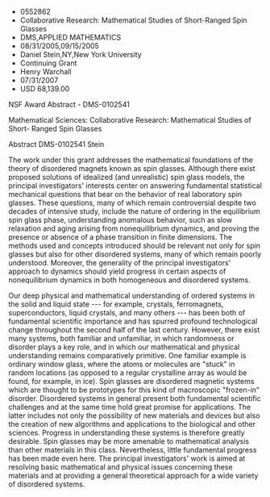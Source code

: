 
* 0552862
* Collaborative Research: Mathematical Studies of Short-Ranged Spin Glasses
* DMS,APPLIED MATHEMATICS
* 08/31/2005,09/15/2005
* Daniel Stein,NY,New York University
* Continuing Grant
* Henry Warchall
* 07/31/2007
* USD 68,139.00

NSF Award Abstract - DMS-0102541

Mathematical Sciences: Collaborative Research: Mathematical Studies of Short-
Ranged Spin Glasses

Abstract DMS-0102541 Stein

The work under this grant addresses the mathematical foundations of the theory
of disordered magnets known as spin glasses. Although there exist proposed
solutions of idealized (and unrealistic) spin glass models, the principal
investigators' interests center on answering fundamental statistical mechanical
questions that bear on the behavior of real laboratory spin glasses. These
questions, many of which remain controversial despite two decades of intensive
study, include the nature of ordering in the equilibrium spin glass phase,
understanding anomalous behavior, such as slow relaxation and aging arising from
nonequilibrium dynamics, and proving the presence or absence of a phase
transition in finite dimensions. The methods used and concepts introduced should
be relevant not only for spin glasses but also for other disordered systems,
many of which remain poorly understood. Moreover, the generality of the
principal investigators' approach to dynamics should yield progress in certain
aspects of nonequilibrium dynamics in both homogeneous and disordered systems.

Our deep physical and mathematical understanding of ordered systems in the solid
and liquid state --- for example, crystals, ferromagnets, superconductors,
liquid crystals, and many others --- has been both of fundamental scientific
importance and has spurred profound technological change throughout the second
half of the last century. However, there exist many systems, both familiar and
unfamiliar, in which randomness or disorder plays a key role, and in which our
mathematical and physical understanding remains comparatively primitive. One
familiar example is ordinary window glass, where the atoms or molecules are
"stuck" in random locations (as opposed to a regular crystalline array as would
be found, for example, in ice). Spin glasses are disordered magnetic systems
which are thought to be prototypes for this kind of macroscopic "frozen-in"
disorder. Disordered systems in general present both fundamental scientific
challenges and at the same time hold great promise for applications. The latter
includes not only the possibility of new materials and devices but also the
creation of new algorithms and applications to the biological and other
sciences. Progress in understanding these systems is therefore greatly
desirable. Spin glasses may be more amenable to mathematical analysis than other
materials in this class. Nevertheless, little fundamental progress has been made
even here. The principal investigators' work is aimed at resolving basic
mathematical and physical issues concerning these materials and at providing a
general theoretical approach for a wide variety of disordered systems.


